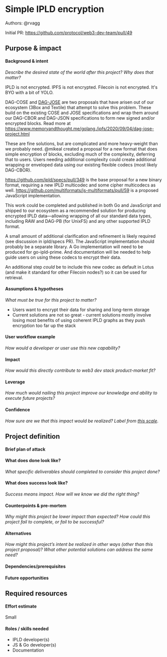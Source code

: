 # Simple IPLD encryption

Authors: @rvagg

Initial PR: https://github.com/protocol/web3-dev-team/pull/49

## Purpose &amp; impact 

#### Background &amp; intent

_Describe the desired state of the world after this project? Why does that matter?_

IPLD is not encrypted. IPFS is not encrypted. Filecoin is not encrypted. It's BYO with a bit of YOLO.

DAG-COSE and [DAG-JOSE](https://github.com/ipld/specs/blob/master/block-layer/codecs/dag-jose.md) are two proposals that have arisen out of our ecosystem (3Box and Textile) that attempt to solve this problem. These build on the existing COSE and JOSE specifications and wrap them around our DAG-CBOR and DAG-JSON specifications to form new signed and/or encrypted blocks. Read more at https://www.memoryandthought.me/golang,/ipfs/2020/09/04/dag-jose-project.html

These are fine solutions, but are complicated and more heavy-weight than we probably need. @mikeal created a proposal for a new format that does simple encryption of blocks, excluding much of the complexity, deferring that to users. Users needing additional complexity could create additional wrapping or enveloped data using our existing flexible codecs (most likely DAG-CBOR).

https://github.com/ipld/specs/pull/349 is the base proposal for a new binary format, requiring a new IPLD multicodec and some cipher multicodecs as well. https://github.com/multiformats/js-multiformats/pull/59 is a proposed JavaScript implementation.

This work could be completed and published in both Go and JavaScript and shipped to our ecosystem as a recommended solution for producing encrypted IPLD data—allowing wrapping of all our standard data types, including RAW and DAG-PB (for UnixFS) and any other supported IPLD format.

A small amount of additional clarification and refinement is likely required (see discussion in ipld/specs PR). The JavaScript implementation should probably be a separate library. A Go implementation will need to be produced for go-ipld-prime. And documentation will be needed to help guide users on using these codecs to encrypt their data.

An additional step _could_ be to include this new codec as default in Lotus (and make it standard for other Filecoin nodes?) so it can be used for retrieval.

#### Assumptions &amp; hypotheses

_What must be true for this project to matter?_

 * Users want to encrypt their data for sharing and long-term storage
 * Current solutions are not so great - current solutions mostly involve losing most benefits of using coherent IPLD graphs as they push encryption too far up the stack

#### User workflow example

_How would a developer or user use this new capability?_

#### Impact

_How would this directly contribute to web3 dev stack product-market fit?_

#### Leverage

_How much would nailing this project improve our knowledge and ability to execute future projects?_

#### Confidence

_How sure are we that this impact would be realized? Label from [this scale](https://medium.com/@nimay/inside-product-introduction-to-feature-priority-using-ice-impact-confidence-ease-and-gist-5180434e5b15)_.

## Project definition

#### Brief plan of attack

<!--Briefly describe the milestones/steps/work needed for this project-->

#### What does done look like?

_What specific deliverables should completed to consider this project done?_

####  What does success look like?

_Success means impact. How will we know we did the right thing?_

#### Counterpoints &amp; pre-mortem

_Why might this project be lower impact than expected? How could this project fail to complete, or fail to be successful?_

#### Alternatives

_How might this project’s intent be realized in other ways (other than this project proposal)? What other potential solutions can address the same need?_

#### Dependencies/prerequisites

#### Future opportunities

## Required resources

#### Effort estimate

Small

#### Roles / skills needed

<!--Describe the knowledge/skill-sets and team that are needed for this project (e.g. PM, docs, protocol or library expertise, design expertise, etc.). If this project could be externalized to the community or a team outside PL's direct employment, please note that here.-->

 * IPLD developer(s)
 * JS & Go developer(s)
 * Documentation

